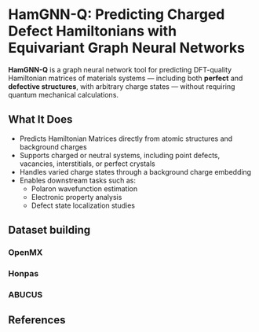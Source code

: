 # HamGNN-Q: Predicting Charged Defect Hamiltonians with Equivariant Graph Neural Networks

**HamGNN-Q** is a graph neural network tool for predicting DFT-quality Hamiltonian matrices of materials systems — including both **perfect** and **defective structures**, with arbitrary charge states — without requiring quantum mechanical calculations.

## What It Does
- Predicts Hamiltonian Matrices directly from atomic structures and background charges
- Supports charged or neutral systems, including point defects, vacancies, interstitials, or perfect crystals
- Handles varied charge states through a background charge embedding
- Enables downstream tasks such as:
  - Polaron wavefunction estimation
  - Electronic property analysis
  - Defect state localization studies

## Dataset building

### OpenMX

### Honpas

### ABUCUS

## References




